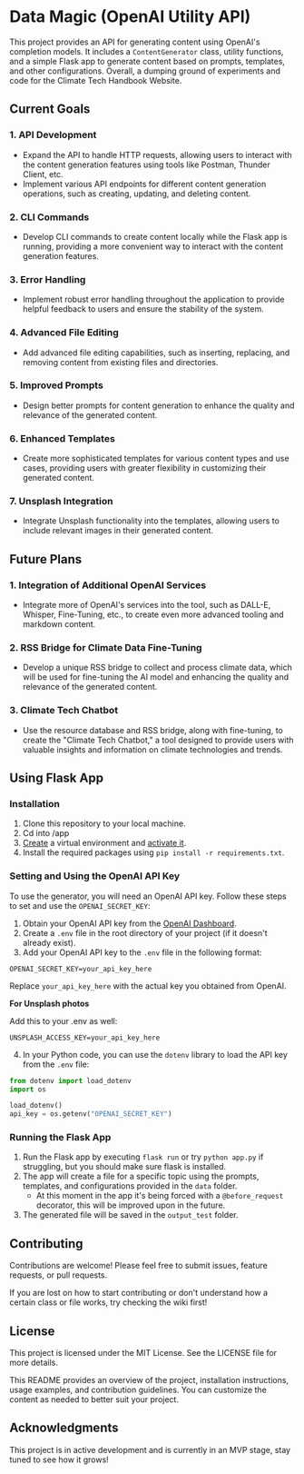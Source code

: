 # Data Magic (OpenAI Utility API)

This project provides an API for generating content using OpenAI's completion models. It includes a `ContentGenerator` class, utility functions, and a simple Flask app to generate content based on prompts, templates, and other configurations. Overall, a dumping ground of experiments and code for the Climate Tech Handbook Website.

## Current Goals

### 1. API Development

- Expand the API to handle HTTP requests, allowing users to interact with the content generation features using tools like Postman, Thunder Client, etc.
- Implement various API endpoints for different content generation operations, such as creating, updating, and deleting content.

### 2. CLI Commands

- Develop CLI commands to create content locally while the Flask app is running, providing a more convenient way to interact with the content generation features.

### 3. Error Handling

- Implement robust error handling throughout the application to provide helpful feedback to users and ensure the stability of the system.

### 4. Advanced File Editing

- Add advanced file editing capabilities, such as inserting, replacing, and removing content from existing files and directories.

### 5. Improved Prompts

- Design better prompts for content generation to enhance the quality and relevance of the generated content.

### 6. Enhanced Templates

- Create more sophisticated templates for various content types and use cases, providing users with greater flexibility in customizing their generated content.

### 7. Unsplash Integration

- Integrate Unsplash functionality into the templates, allowing users to include relevant images in their generated content.

## Future Plans

### 1. Integration of Additional OpenAI Services

- Integrate more of OpenAI's services into the tool, such as DALL-E, Whisper, Fine-Tuning, etc., to create even more advanced tooling and markdown content.

### 2. RSS Bridge for Climate Data Fine-Tuning

- Develop a unique RSS bridge to collect and process climate data, which will be used for fine-tuning the AI model and enhancing the quality and relevance of the generated content.

### 3. Climate Tech Chatbot

- Use the resource database and RSS bridge, along with fine-tuning, to create the "Climate Tech Chatbot," a tool designed to provide users with valuable insights and information on climate technologies and trends.

## Using Flask App

### Installation

1. Clone this repository to your local machine.
2. Cd into /app
3. [Create](https://python.land/virtual-environments/virtualenv#How_to_create_a_Python_venv) a virtual environment and [activate it](https://python.land/virtual-environments/virtualenv#Python_venv_activation).
4. Install the required packages using `pip install -r requirements.txt`.

### Setting and Using the OpenAI API Key

To use the generator, you will need an OpenAI API key. Follow these steps to set and use the `OPENAI_SECRET_KEY`:

1. Obtain your OpenAI API key from the [OpenAI Dashboard](https://beta.openai.com/signup/).
2. Create a `.env` file in the root directory of your project (if it doesn't already exist).
3. Add your OpenAI API key to the `.env` file in the following format:

`OPENAI_SECRET_KEY=your_api_key_here`

Replace `your_api_key_here` with the actual key you obtained from OpenAI.

**For Unsplash photos**

Add this to your .env as well:

`UNSPLASH_ACCESS_KEY=your_api_key_here`


4. In your Python code, you can use the `dotenv` library to load the API key from the `.env` file:

```python
from dotenv import load_dotenv
import os

load_dotenv()
api_key = os.getenv("OPENAI_SECRET_KEY")
```

### Running the Flask App

1. Run the Flask app by executing `flask run` or try `python app.py` if struggling, but you should make sure flask is installed.
2. The app will create a file for a specific topic using the prompts, templates, and configurations provided in the `data` folder.
   - At this moment in the app it's being forced with a `@before_request` decorator, this will be improved upon in the future.
3. The generated file will be saved in the `output_test` folder.

## Contributing

Contributions are welcome! Please feel free to submit issues, feature requests, or pull requests.

If you are lost on how to start contributing or don't understand how a certain class or file works, try checking the wiki first!

## License

This project is licensed under the MIT License. See the LICENSE file for more details.

This README provides an overview of the project, installation instructions, usage examples, and contribution guidelines. You can customize the content as needed to better suit your project.

## Acknowledgments

This project is in active development and is currently in an MVP stage, stay tuned to see how it grows!

<!-- Insert additional acks -->
